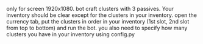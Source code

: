 only for screen 1920x1080. bot craft clusters with 3 passives. Your inventory should be clear except for the clusters in your inventory. open the currency tab, put the clusters in order in your inventory (1st slot, 2nd slot from top to bottom) and run the bot. you also need to specify how many clusters you have in your inventory using config.py